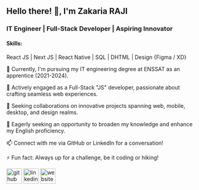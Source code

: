 ## Hello there! 👋, I'm **Zakaria RAJI**
### IT Engineer | Full-Stack Developer | Aspiring Innovator

#### Skills: 
React JS | Next JS | React Native | SQL | DHTML | Design {Figma / XD}

🔭 Currently, I'm pursuing my IT engineering degree at ENSSAT as an apprentice (2021-2024).

🌱 Actively engaged as a Full-Stack "JS" developer, passionate about crafting seamless web experiences.

💪 Seeking collaborations on innovative projects spanning web, mobile, desktop, and design realms.

🤔 Eagerly seeking an opportunity to broaden my knowledge and enhance my English proficiency.

📫 Connect with me via GitHub or LinkedIn for a conversation!

⚡ Fun fact: Always up for a challenge, be it coding or hiking!



[<img src='https://img.shields.io/badge/GitHub-100000?style=for-the-badge&logo=github&logoColor=white' alt='github' height='40'>](https://github.com/RAJI-Zakaria)  [<img src='https://img.shields.io/badge/LinkedIn-0077B5?style=for-the-badge&logo=linkedin&logoColor=white' alt='linkedin' height='40'>](https://www.linkedin.com/in/zakariaraji/)  [<img src='https://img.shields.io/badge/Portfolio-255E63?style=for-the-badge&logo=About.me&logoColor=white' alt='website' height='40'>](RAJI-Zakaria)  

 
